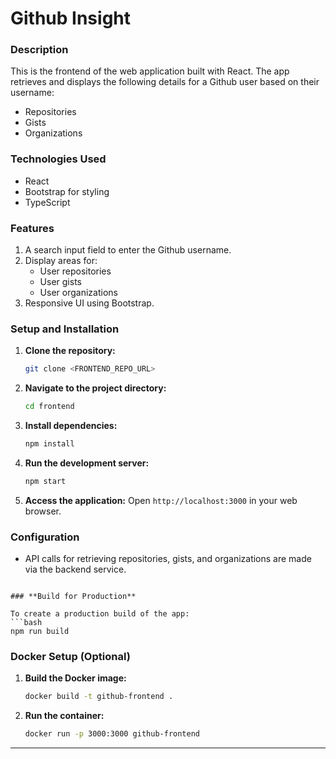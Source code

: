 # Github Insight

### **Description**

This is the frontend of the web application built with React. The app retrieves and displays the following details for a Github user based on their username:

- Repositories
- Gists
- Organizations

### **Technologies Used**

- React 
- Bootstrap for styling
- TypeScript

### **Features**

1. A search input field to enter the Github username.
2. Display areas for:
   - User repositories
   - User gists
   - User organizations
3. Responsive UI using Bootstrap.

### **Setup and Installation**

1. **Clone the repository:**
   ```bash
   git clone <FRONTEND_REPO_URL>
   ```
2. **Navigate to the project directory:**
   ```bash
   cd frontend
   ```
3. **Install dependencies:**
   ```bash
   npm install
   ```
4. **Run the development server:**
   ```bash
   npm start
   ```

5. **Access the application:** Open `http://localhost:3000` in your web browser.

### **Configuration**

- API calls for retrieving repositories, gists, and organizations are made via the backend service.

```

### **Build for Production**

To create a production build of the app:
```bash
npm run build
```

### **Docker Setup (Optional)**

1. **Build the Docker image:**
   ```bash
   docker build -t github-frontend .
   ```
2. **Run the container:**
   ```bash
   docker run -p 3000:3000 github-frontend
   ```

---
